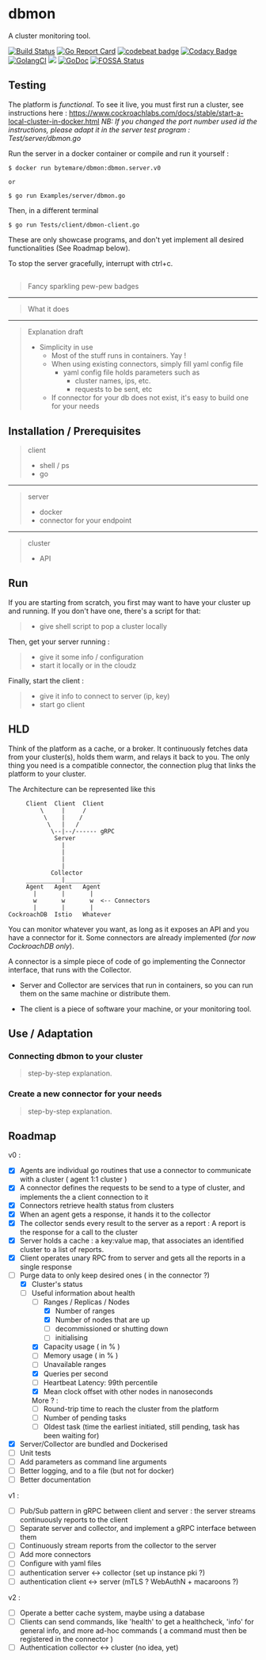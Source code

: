 # dbmon
A cluster monitoring tool.

[![Build Status](https://travis-ci.com/bytemare/dbmon.svg?branch=master)](https://travis-ci.com/bytemare/dbmon)
[![Go Report Card](https://goreportcard.com/badge/github.com/bytemare/dbmon)](https://goreportcard.com/report/github.com/bytemare/dbmon)
[![codebeat badge](https://codebeat.co/badges/7e86ba65-e7b9-4982-9996-6b42c0eb763e)](https://codebeat.co/projects/github-com-bytemare-dbmon-master)
[![Codacy Badge](https://api.codacy.com/project/badge/Grade/2f906e2104b24db88596a918c25e59e6)](https://www.codacy.com/app/bytemare/dbmon?utm_source=github.com&amp;utm_medium=referral&amp;utm_content=bytemare/dbmon&amp;utm_campaign=Badge_Grade)
[![GolangCI](https://golangci.com/badges/github.com/bytemare/dbmon.svg)](https://golangci.com/r/github.com/bytemare/dbmon)
[![](https://images.microbadger.com/badges/image/bytemare/dbmon:dbmon.server.v0.svg)](https://microbadger.com/images/bytemare/dbmon:dbmon.server.v0)
[![GoDoc](https://godoc.org/github.com/bytemare/dbmon?status.svg)](https://godoc.org/github.com/bytemare/dbmon)
[![FOSSA Status](https://app.fossa.com/api/projects/git%2Bgithub.com%2Fbytemare%2Fdbmon.svg?type=shield)](https://app.fossa.com/projects/git%2Bgithub.com%2Fbytemare%2Fdbmon)

## Testing

The platform is _functional_. To see it live, you must first run a cluster, see instructions here : https://www.cockroachlabs.com/docs/stable/start-a-local-cluster-in-docker.html
_NB: If you changed the port number used id the instructions, please adapt it in the server test program : Test/server/dbmon.go_

Run the server in a docker container or compile and run it yourself :

    $ docker run bytemare/dbmon:dbmon.server.v0
    
    or
    
    $ go run Examples/server/dbmon.go

Then, in a different terminal

    $ go run Tests/client/dbmon-client.go

These are only showcase programs, and don't yet implement all desired functionalities (See Roadmap below).

To stop the server gracefully, interrupt with ctrl+c.  

## 

> Fancy sparkling pew-pew badges
___
> What it does
___

> Explanation draft
> - Simplicity in use
>    - Most of the stuff runs in containers. Yay !
>    - When using existing connectors, simply fill yaml config file
>        - yaml config file holds parameters such as
>            - cluster names, ips, etc.
>            - requests to be sent, etc
>    - If connector for your db does not exist, it's easy to build one for your needs

## Installation / Prerequisites

> client
> - shell / ps
> - go
___
> server
> - docker
> - connector for your endpoint
___
> cluster
> - API

## Run

If you are starting from scratch, you first may want to have your cluster up and running. If you don't have one, there's a script for that:
> - give shell script to pop a cluster locally

Then, get your server running :
> - give it some info / configuration
> - start it locally or in the cloudz

Finally, start the client :
> - give it info to connect to server (ip, key)
> - start go client

## HLD

Think of the platform as a cache, or a broker. It continuously fetches data from your cluster(s), holds them warm, and relays it back to you.
The only thing you need is a compatible connector, the connection plug that links the platform to your cluster. 

The Architecture can be represented like this

    
         Client  Client  Client             
             \     |     /                  
              \    |    /                   
               \   |   /                    
                \--|--/------ gRPC          
                 Server                     
                   |          
                   |                        
                   |           
                   |                        
                Collector                   
         __________|__________              
         Agent   Agent   Agent              
           |       |       |                
           w       w       w  <-- Connectors
           |       |       |                
    CockroachDB  Istio   Whatever           

You can monitor whatever you want, as long as it exposes an API and you have a connector for it.
Some connectors are already implemented (_for now CockroachDB only_).

A connector is a simple piece of code of go implementing the Connector interface, that runs with the Collector.

- Server and Collector are services that run in containers, so you can run them on the same machine or distribute them.

- The client is a piece of software your machine, or your monitoring tool.

## Use / Adaptation

### Connecting dbmon to your cluster

> step-by-step explanation.

### Create a new connector for your needs

> step-by-step explanation.


## Roadmap

v0 :
- [x] Agents are individual go routines that use a connector to communicate with a cluster ( agent 1:1 cluster )
- [x] A connector defines the requests to be send to a type of cluster, and implements the a client connection to it
- [x] Connectors retrieve health status from clusters
- [x] When an agent gets a response, it hands it to the collector
- [x] The collector sends every result to the server as a report : A report is the response for a call to the cluster
- [x] Server holds a cache : a key:value map, that associates an identified cluster to a list of reports.
- [x] Client operates unary RPC from to server and gets all the reports in a single response
- [ ] Purge data to only keep desired ones ( in the connector ?)
    - [x] Cluster's status
    - [ ] Useful information about health
        - [ ] Ranges / Replicas / Nodes
            - [x] Number of ranges
            - [x] Number of nodes that are up
            - [ ] decommissioned or shutting down
            - [ ] initialising
        - [x] Capacity usage ( in % )
        - [ ] Memory usage ( in % )
        - [ ] Unavailable ranges
        - [x] Queries per second
        - [ ] Heartbeat Latency: 99th percentile
        - [x] Mean clock offset with other nodes in nanoseconds
        
        More ? :        
        - [ ] Round-trip time to reach the cluster from the platform
        - [ ] Number of pending tasks
        - [ ] Oldest task (time the earliest initiated, still pending, task has been waiting for)
- [x] Server/Collector are bundled and Dockerised
- [ ] Unit tests
- [ ] Add parameters as command line arguments
- [ ] Better logging, and to a file (but not for docker)
- [ ] Better documentation

v1 :
- [ ] Pub/Sub pattern in gRPC between client and server : the server streams continuously reports to the client
- [ ] Separate server and collector, and implement a gRPC interface between them
- [ ] Continuously stream reports from the collector to the server
- [ ] Add more connectors 
- [ ] Configure with yaml files
- [ ] authentication server <-> collector (set up instance pki ?)
- [ ] authentication client <-> server (mTLS ? WebAuthN + macaroons ?)

v2 :
- [ ] Operate a better cache system, maybe using a database
- [ ] Clients can send commands, like 'health' to get a healthcheck, 'info' for general info, and more ad-hoc commands
    ( a command must then be registered in the connector )
- [ ] Authentication collector <-> cluster (no idea, yet)
